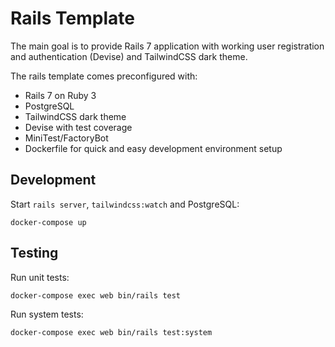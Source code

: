 # Rails Template

The main goal is to provide Rails 7 application with working user registration and authentication (Devise) and TailwindCSS dark theme.

The rails template comes preconfigured with:

- Rails 7 on Ruby 3
- PostgreSQL
- TailwindCSS dark theme
- Devise with test coverage
- MiniTest/FactoryBot
- Dockerfile for quick and easy development environment setup

## Development

Start `rails server`, `tailwindcss:watch` and PostgreSQL:

```
docker-compose up
```

## Testing

Run unit tests:

```
docker-compose exec web bin/rails test
```

Run system tests:

```
docker-compose exec web bin/rails test:system
```
